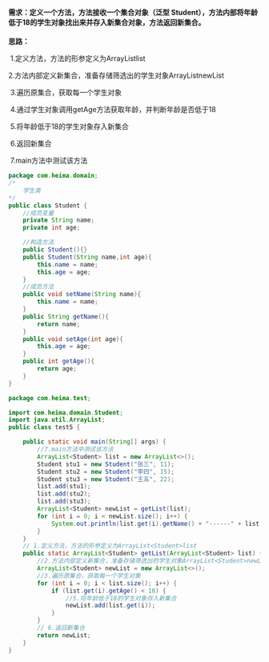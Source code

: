 #### 需求：定义一个方法，方法接收一个集合对象（泛型 Student），方法内部将年龄低于18的学生对象找出来并存入新集合对象，方法返回新集合。

**思路：**

​		1.定义方法，方法的形参定义为ArrayList<Student>list

​		2.方法内部定义新集合，准备存储筛选出的学生对象ArrayList<Student>newList

​		3.遍历原集合，获取每一个学生对象

​		4.通过学生对象调用getAge方法获取年龄，并判断年龄是否低于18

​		5.将年龄低于18的学生对象存入新集合

​		6.返回新集合

​		7.main方法中测试该方法

```java
package com.heima.domain;
/*
    学生类
*/
public class Student {
    //成员变量
    private String name;
    private int age;

    //构造方法
    public Student(){}
    public Student(String name,int age){
        this.name = name;
        this.age = age;
    }
    //成员方法
    public void setName(String name){
        this.name = name;
    }
    public String getName(){
        return name;
    }
    public void setAge(int age){
        this.age = age;
    }
    public int getAge(){
        return age;
    }
}
```

```java
package com.heima.test;

import com.heima.domain.Student;
import java.util.ArrayList;
public class test5 {

    public static void main(String[] args) {
        //7.main方法中测试该方法
        ArrayList<Student> list = new ArrayList<>();
        Student stu1 = new Student("张三", 11);
        Student stu2 = new Student("李四", 15);
        Student stu3 = new Student("王五", 22);
        list.add(stu1);
        list.add(stu2);
        list.add(stu3);
        ArrayList<Student> newList = getList(list);
        for (int i = 0; i < newList.size(); i++) {
            System.out.println(list.get(i).getName() + "------" + list.get(i).getAge());
        }
    }
    // 1.定义方法，方法的形参定义为ArrayList<Student>list
    public static ArrayList<Student> getList(ArrayList<Student> list) {
        //2.方法内部定义新集合，准备存储筛选出的学生对象ArrayList<Student>newList
        ArrayList<Student> newList = new ArrayList<>();
        //3.遍历原集合，获取每一个学生对象
        for (int i = 0; i < list.size(); i++) {
            if (list.get(i).getAge() < 18) {
                //5.将年龄低于18的学生对象存入新集合
                newList.add(list.get(i));
            }
        }
        // 6.返回新集合
        return newList;
    }
}
```